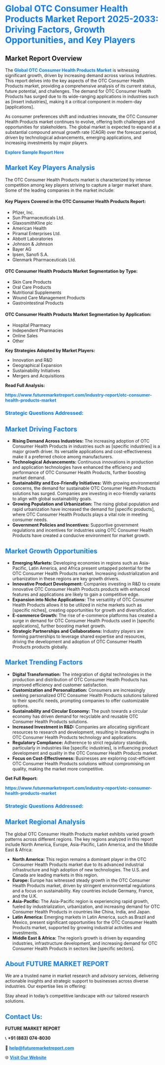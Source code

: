 <h1 style="color: #007BFF;">Global OTC Consumer Health Products Market Report 2025-2033: Driving Factors, Growth Opportunities, and Key Players</h1>

<section id="overview">
<h2>Market Report Overview</h2>
<p>The <a href="https://www.futuremarketreport.com/industry-report/otc-consumer-health-products-market" style="color: #007BFF; text-decoration: none;"><strong>Global OTC Consumer Health Products Market</strong></a> is witnessing significant growth, driven by increasing demand across various industries. This report delves into the key aspects of the OTC Consumer Health Products market, providing a comprehensive analysis of its current status, future potential, and challenges. The demand for OTC Consumer Health Products has surged due to its wide-ranging applications in industries such as [insert industries], making it a critical component in modern-day [applications].</p>
<p>As consumer preferences shift and industries innovate, the OTC Consumer Health Products market continues to evolve, offering both challenges and opportunities for stakeholders. The global market is expected to expand at a substantial compound annual growth rate (CAGR) over the forecast period, driven by technological advancements, emerging applications, and increasing investments by major players.</p>
</section>

<section id="overview">
<p><a href="https://www.futuremarketreport.com/request-sample/reportId=77134" style="color: #007BFF; text-decoration: none;"><strong>Explore Sample Report Here</strong></a></p>
</section>

<section id="key-players">
<h2 style="color: #007BFF;">Market Key Players Analysis</h2>
<p>The OTC Consumer Health Products market is characterized by intense competition among key players striving to capture a larger market share. Some of the leading companies in the market include:</p>
<h4>Key Players Covered in the OTC Consumer Health Products Report:</h4>
<ul><li>Pfizer, Inc.</li><li>Sun Pharmaceuticals Ltd.</li><li>GlaxosmithKline plc</li><li>American Health</li><li>Piramal Enterprises Ltd.</li><li>Abbott Laboratories</li><li>Johnson &amp; Johnson</li><li>Bayer AG</li><li>Ipsen, Sanofi S.A.</li><li>Glenmark Pharmaceuticals Ltd.</li></ul>
<h4>OTC Consumer Health Products Market Segmentation by Type:</h4>
<ul><li>Skin Care Products</li><li>Oral Care Products</li><li>Nutritional Supplements</li><li>Wound Care Management Products</li><li>Gastrointestinal Products</li></ul>

<h4>OTC Consumer Health Products Market Segmentation by Application:</h4>
<ul><li>Hospital Pharmacy</li><li>Independent Pharmacies</li><li>Online Sales</li><li>Other</li></ul>
<p><strong>Key Strategies Adopted by Market Players:</strong></p>
<ul>
<li>Innovation and R&D</li>
<li>Geographical Expansion</li>
<li>Sustainability Initiatives</li>
<li>Mergers and Acquisitions</li>
</ul>
</section>

<section>
<p><strong>Read Full Analysis: </strong></p><a href="https://www.futuremarketreport.com/industry-report/otc-consumer-health-products-market" style="color: #007BFF; text-decoration: none;"><strong>https://www.futuremarketreport.com/industry-report/otc-consumer-health-products-market</strong></a>
<h3 style="color: #007BFF;">Strategic Questions Addressed:</h3>
</section>

<section id="driving-factors">
<h2 style="color: #007BFF;">Market Driving Factors</h2>
<ul>
<li><strong>Rising Demand Across Industries:</strong> The increasing adoption of OTC Consumer Health Products in industries such as [specific industries] is a major growth driver. Its versatile applications and cost-effectiveness make it a preferred choice among manufacturers.</li>
<li><strong>Technological Advancements:</strong> Continuous innovations in production and application technologies have enhanced the efficiency and performance of OTC Consumer Health Products, further boosting market demand.</li>
<li><strong>Sustainability and Eco-Friendly Initiatives:</strong> With growing environmental concerns, the demand for sustainable OTC Consumer Health Products solutions has surged. Companies are investing in eco-friendly variants to align with global sustainability goals.</li>
<li><strong>Growing Population and Urbanization:</strong> The rising global population and rapid urbanization have increased the demand for [specific products], where OTC Consumer Health Products plays a vital role in meeting consumer needs.</li>
<li><strong>Government Policies and Incentives:</strong> Supportive government regulations and incentives for industries using OTC Consumer Health Products have created a conducive environment for market growth.</li>
</ul>
</section>

<section id="growth-opportunities">
<h2 style="color: #007BFF;">Market Growth Opportunities</h2>
<ul>
<li><strong>Emerging Markets:</strong> Developing economies in regions such as Asia-Pacific, Latin America, and Africa present untapped potential for the OTC Consumer Health Products market. Increasing industrialization and urbanization in these regions are key growth drivers.</li>
<li><strong>Innovative Product Development:</strong> Companies investing in R&D to create innovative OTC Consumer Health Products products with enhanced features and applications are likely to gain a competitive edge.</li>
<li><strong>Expansion into Niche Applications:</strong> The versatility of OTC Consumer Health Products allows it to be utilized in niche markets such as [specific niches], creating opportunities for growth and diversification.</li>
<li><strong>E-commerce Growth:</strong> The rise of e-commerce platforms has created a surge in demand for OTC Consumer Health Products used in [specific applications], further boosting market growth.</li>
<li><strong>Strategic Partnerships and Collaborations:</strong> Industry players are forming partnerships to leverage shared expertise and resources, driving the development and adoption of OTC Consumer Health Products products globally.</li>
</ul>
</section>

<section id="trending-factors">
<h2 style="color: #007BFF;">Market Trending Factors</h2>
<ul>
<li><strong>Digital Transformation:</strong> The integration of digital technologies in the production and distribution of OTC Consumer Health Products has improved efficiency and customer satisfaction.</li>
<li><strong>Customization and Personalization:</strong> Consumers are increasingly seeking personalized OTC Consumer Health Products solutions tailored to their specific needs, prompting companies to offer customizable options.</li>
<li><strong>Sustainability and Circular Economy:</strong> The push towards a circular economy has driven demand for recyclable and reusable OTC Consumer Health Products solutions.</li>
<li><strong>Increased Investment in R&D:</strong> Companies are allocating significant resources to research and development, resulting in breakthroughs in OTC Consumer Health Products technology and applications.</li>
<li><strong>Regulatory Compliance:</strong> Adherence to strict regulatory standards, particularly in industries like [specific industries], is influencing product development and quality in the OTC Consumer Health Products market.</li>
<li><strong>Focus on Cost-Effectiveness:</strong> Businesses are exploring cost-efficient OTC Consumer Health Products solutions without compromising on quality, making the market more competitive.</li>
</ul>
</section>

<section>
<p><strong>Get Full Report: </strong></p><a href="https://www.futuremarketreport.com/industry-report/otc-consumer-health-products-market" style="color: #007BFF; text-decoration: none;"><strong>https://www.futuremarketreport.com/industry-report/otc-consumer-health-products-market</strong></a>
<h3 style="color: #007BFF;">Strategic Questions Addressed:</h3>
</section>


<section id="regional-analysis">
<h2 style="color: #007BFF;">Market Regional Analysis</h2>
<p>The global OTC Consumer Health Products market exhibits varied growth patterns across different regions. The key regions analyzed in this report include North America, Europe, Asia-Pacific, Latin America, and the Middle East & Africa:</p>
<ul>
<li><strong>North America:</strong> This region remains a dominant player in the OTC Consumer Health Products market due to its advanced industrial infrastructure and high adoption of new technologies. The U.S. and Canada are leading markets in this region.</li>
<li><strong>Europe:</strong> Europe has witnessed steady growth in the OTC Consumer Health Products market, driven by stringent environmental regulations and a focus on sustainability. Key countries include Germany, France, and the U.K.</li>
<li><strong>Asia-Pacific:</strong> The Asia-Pacific region is experiencing rapid growth, fueled by industrialization, urbanization, and increasing demand for OTC Consumer Health Products in countries like China, India, and Japan.</li>
<li><strong>Latin America:</strong> Emerging markets in Latin America, such as Brazil and Mexico, present significant opportunities for the OTC Consumer Health Products market, supported by growing industrial activities and investments.</li>
<li><strong>Middle East & Africa:</strong> The region’s growth is driven by expanding industries, infrastructure development, and increasing demand for OTC Consumer Health Products in sectors like [specific sectors].</li>
</ul>
</section>

<footer>
<h2 style="color: #007BFF;">About FUTURE MARKET REPORT</h2>
<p>We are a trusted name in market research and advisory services, delivering actionable insights and strategic support to businesses across diverse industries. Our expertise lies in offering:</p>

<p>Stay ahead in today’s competitive landscape with our tailored research solutions.</p>

<h2 style="color: #007BFF;">Contact Us:</h2>
<p><strong>FUTURE MARKET REPORT</strong></p>
<p>📞 <strong>+91 (883) 074-8030</strong></p>
<p>📧 <strong><a href="mailto:help@futuremarketreport.com" style="color: #007BFF;">help@futuremarketreport.com</a></strong></p>
<p>🌐 <strong><a href="https://www.futuremarketreport.com/" style="color: #007BFF;">Visit Our Website</a></strong></p>
</footer>
